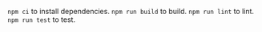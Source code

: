 `npm ci` to install dependencies.
`npm run build` to build.
`npm run lint` to lint.
`npm run test` to test.
